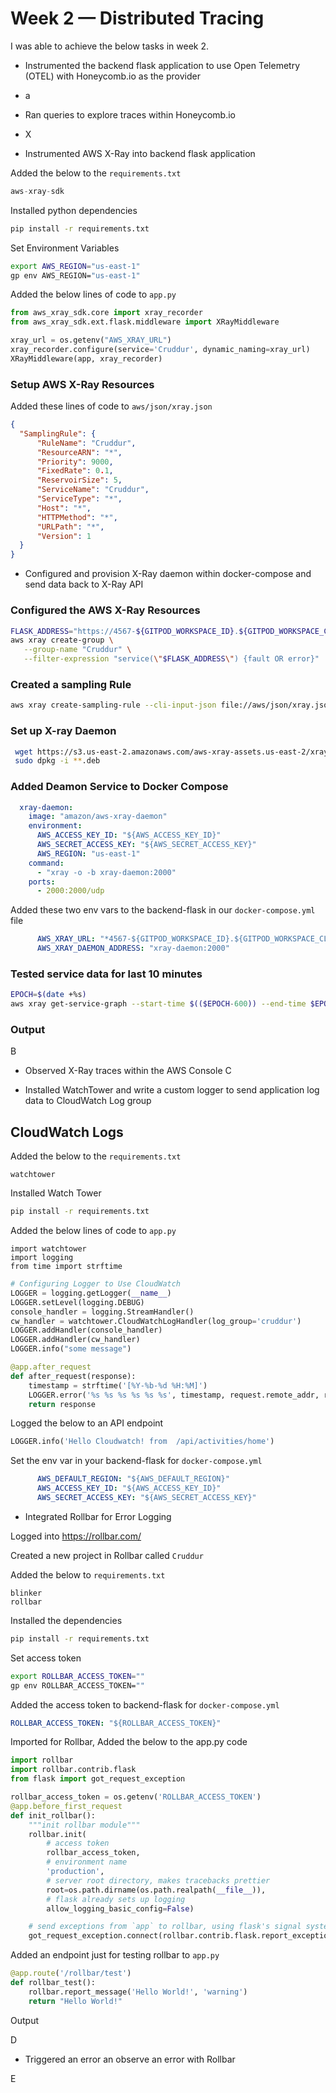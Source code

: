 # Week 2 — Distributed Tracing
I was able to achieve the below tasks in week 2.

- Instrumented the backend flask application to use Open Telemetry (OTEL) with Honeycomb.io as the provider
- a
- Ran queries to explore traces within Honeycomb.io
- X

- Instrumented AWS X-Ray into backend flask application

Added the below to the `requirements.txt`

```py
aws-xray-sdk
```
Installed python dependencies

```sh
pip install -r requirements.txt
```

Set Environment Variables
```sh
export AWS_REGION="us-east-1"
gp env AWS_REGION="us-east-1"
```

Added the below lines of code to `app.py`

```py
from aws_xray_sdk.core import xray_recorder
from aws_xray_sdk.ext.flask.middleware import XRayMiddleware

xray_url = os.getenv("AWS_XRAY_URL")
xray_recorder.configure(service='Cruddur', dynamic_naming=xray_url)
XRayMiddleware(app, xray_recorder)
```

### Setup AWS X-Ray Resources

Added these lines of code to `aws/json/xray.json`

```json
{
  "SamplingRule": {
      "RuleName": "Cruddur",
      "ResourceARN": "*",
      "Priority": 9000,
      "FixedRate": 0.1,
      "ReservoirSize": 5,
      "ServiceName": "Cruddur",
      "ServiceType": "*",
      "Host": "*",
      "HTTPMethod": "*",
      "URLPath": "*",
      "Version": 1
  }
}
```


- Configured and provision X-Ray daemon within docker-compose and send data back to X-Ray API

### Configured the AWS X-Ray Resources

```sh
FLASK_ADDRESS="https://4567-${GITPOD_WORKSPACE_ID}.${GITPOD_WORKSPACE_CLUSTER_HOST}"
aws xray create-group \
   --group-name "Cruddur" \
   --filter-expression "service(\"$FLASK_ADDRESS\") {fault OR error}"
```

### Created a sampling Rule
```sh
aws xray create-sampling-rule --cli-input-json file://aws/json/xray.json
```


### Set up X-ray Daemon

```sh
 wget https://s3.us-east-2.amazonaws.com/aws-xray-assets.us-east-2/xray-daemon/aws-xray-daemon-3.x.deb
 sudo dpkg -i **.deb
 ```

### Added Deamon Service to Docker Compose

```yml
  xray-daemon:
    image: "amazon/aws-xray-daemon"
    environment:
      AWS_ACCESS_KEY_ID: "${AWS_ACCESS_KEY_ID}"
      AWS_SECRET_ACCESS_KEY: "${AWS_SECRET_ACCESS_KEY}"
      AWS_REGION: "us-east-1"
    command:
      - "xray -o -b xray-daemon:2000"
    ports:
      - 2000:2000/udp
```

Added these two env vars to the backend-flask in our `docker-compose.yml` file

```yml
      AWS_XRAY_URL: "*4567-${GITPOD_WORKSPACE_ID}.${GITPOD_WORKSPACE_CLUSTER_HOST}*"
      AWS_XRAY_DAEMON_ADDRESS: "xray-daemon:2000"
```

### Tested service data for last 10 minutes

```sh
EPOCH=$(date +%s)
aws xray get-service-graph --start-time $(($EPOCH-600)) --end-time $EPOCH
```

### Output
B

- Observed X-Ray traces within the AWS Console
C

- Installed WatchTower and write a custom logger to send application log data to CloudWatch Log group


## CloudWatch Logs

Added the below to the `requirements.txt`

```
watchtower
```

Installed Watch Tower
```sh
pip install -r requirements.txt
```


Added the below lines of code to  `app.py`

```
import watchtower
import logging
from time import strftime
```

```py
# Configuring Logger to Use CloudWatch
LOGGER = logging.getLogger(__name__)
LOGGER.setLevel(logging.DEBUG)
console_handler = logging.StreamHandler()
cw_handler = watchtower.CloudWatchLogHandler(log_group='cruddur')
LOGGER.addHandler(console_handler)
LOGGER.addHandler(cw_handler)
LOGGER.info("some message")
```

```py
@app.after_request
def after_request(response):
    timestamp = strftime('[%Y-%b-%d %H:%M]')
    LOGGER.error('%s %s %s %s %s %s', timestamp, request.remote_addr, request.method, request.scheme, request.full_path, response.status)
    return response
```

Logged the below to an API endpoint
```py
LOGGER.info('Hello Cloudwatch! from  /api/activities/home')
```

Set the env var in your backend-flask for `docker-compose.yml`

```yml
      AWS_DEFAULT_REGION: "${AWS_DEFAULT_REGION}"
      AWS_ACCESS_KEY_ID: "${AWS_ACCESS_KEY_ID}"
      AWS_SECRET_ACCESS_KEY: "${AWS_SECRET_ACCESS_KEY}"
```

- Integrated Rollbar for Error Logging

Logged into https://rollbar.com/

Created a new project in Rollbar called `Cruddur`

Added the below to `requirements.txt`

```
blinker
rollbar
```

Installed the dependencies

```sh
pip install -r requirements.txt
```

Set access token

```sh
export ROLLBAR_ACCESS_TOKEN=""
gp env ROLLBAR_ACCESS_TOKEN=""
```

Added the access token to backend-flask for `docker-compose.yml`

```yml
ROLLBAR_ACCESS_TOKEN: "${ROLLBAR_ACCESS_TOKEN}"
```

Imported for Rollbar, Added the below to the app.py code

```py
import rollbar
import rollbar.contrib.flask
from flask import got_request_exception
```

```py
rollbar_access_token = os.getenv('ROLLBAR_ACCESS_TOKEN')
@app.before_first_request
def init_rollbar():
    """init rollbar module"""
    rollbar.init(
        # access token
        rollbar_access_token,
        # environment name
        'production',
        # server root directory, makes tracebacks prettier
        root=os.path.dirname(os.path.realpath(__file__)),
        # flask already sets up logging
        allow_logging_basic_config=False)

    # send exceptions from `app` to rollbar, using flask's signal system.
    got_request_exception.connect(rollbar.contrib.flask.report_exception, app)
```

Added an endpoint just for testing rollbar to `app.py`

```py
@app.route('/rollbar/test')
def rollbar_test():
    rollbar.report_message('Hello World!', 'warning')
    return "Hello World!"
```

Output

D

- Triggered an error an observe an error with Rollbar

E


